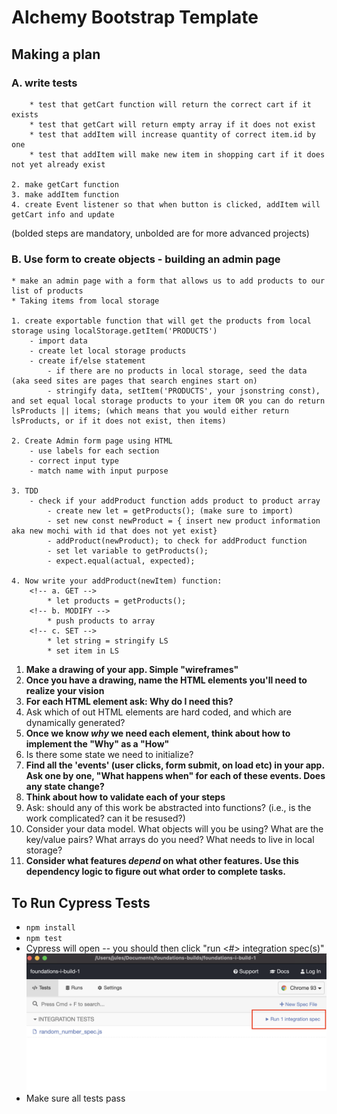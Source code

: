 # Alchemy Bootstrap Template

## Making a plan

### A. write tests
        * test that getCart function will return the correct cart if it exists
        * test that getCart will return empty array if it does not exist
        * test that addItem will increase quantity of correct item.id by one
        * test that addItem will make new item in shopping cart if it does not yet already exist
    
    2. make getCart function
    3. make addItem function
    4. create Event listener so that when button is clicked, addItem will getCart info and update
    
(bolded steps are mandatory, unbolded are for more advanced projects)

### B. Use form to create objects - building an admin page
    * make an admin page with a form that allows us to add products to our list of products
    * Taking items from local storage
    
    1. create exportable function that will get the products from local storage using localStorage.getItem('PRODUCTS')
        - import data
        - create let local storage products
        - create if/else statement
            - if there are no products in local storage, seed the data (aka seed sites are pages that search engines start on)
            - stringify data, setItem('PRODUCTS', your jsonstring const), and set equal local storage products to your item OR you can do return lsProducts || items; (which means that you would either return lsProducts, or if it does not exist, then items)

    2. Create Admin form page using HTML 
        - use labels for each section
        - correct input type
        - match name with input purpose

    3. TDD
        - check if your addProduct function adds product to product array
            - create new let = getProducts(); (make sure to import)
            - set new const newProduct = { insert new product information aka new mochi with id that does not yet exist}
            - addProduct(newProduct); to check for addProduct function
            - set let variable to getProducts();
            - expect.equal(actual, expected);
    
    4. Now write your addProduct(newItem) function:
        <!-- a. GET -->
            * let products = getProducts();
        <!-- b. MODIFY -->
            * push products to array
        <!-- c. SET -->
            * let string = stringify LS
            * set item in LS
            
    

1) **Make a drawing of your app. Simple "wireframes"**
2) **Once you have a drawing, name the HTML elements you'll need to realize your vision**
3) **For each HTML element ask: Why do I need this?**
4) Ask which of out HTML elements are hard coded, and which are dynamically generated?
5) **Once we know _why_ we need each element, think about how to implement the "Why" as a "How"**
6) Is there some state we need to initialize?
7) **Find all the 'events' (user clicks, form submit, on load etc) in your app. Ask one by one, "What happens when" for each of these events. Does any state change?**
8) **Think about how to validate each of your steps**
9) Ask: should any of this work be abstracted into functions? (i.e., is the work complicated? can it be resused?)
10) Consider your data model. What objects will you be using? What are the key/value pairs? What arrays do you need? What needs to live in local storage?
11) **Consider what features _depend_ on what other features. Use this dependency logic to figure out what order to complete tasks.**


## To Run Cypress Tests
* `npm install`
* `npm test`
* Cypress will open -- you should then click "run <#> integration spec(s)"
    ![](cypress.png)
* Make sure all tests pass